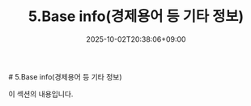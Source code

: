 ﻿---
title: "5.Base info(경제용어 등 기타 정보)"
date: 2025-10-02T20:38:06+09:00
lastmod: 2025-10-02T20:38:06+09:00
type: docs
sidebar:
  open: true
weight: 1
---
<div style="display:none">
  <meta property="article:published_time" content="2025-10-02T11:38:06Z" />
  <meta property="article:modified_time" content="2025-10-02T11:38:06Z" />
</div>
# 5.Base info(경제용어 등 기타 정보)

이 섹션의 내용입니다.
